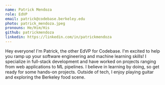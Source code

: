 ```yaml
---
name: Patrick Mendoza
role: EdVP
email: patrick@codebase.berkeley.edu
photo: patrick_mendoza.jpeg
pronouns: He/Him/His
github: patrickmendoza
linkedin: https://linkedin.com/in/patrickmendoza
---
```

Hey everyone! I'm Patrick, the other EdVP for Codebase. I'm excited to help you ramp up your software engineering and machine learning skills! I specialize in full-stack development and have worked on projects ranging from web applications to ML pipelines. I believe in learning by doing, so get ready for some hands-on projects. Outside of tech, I enjoy playing guitar and exploring the Berkeley food scene.
